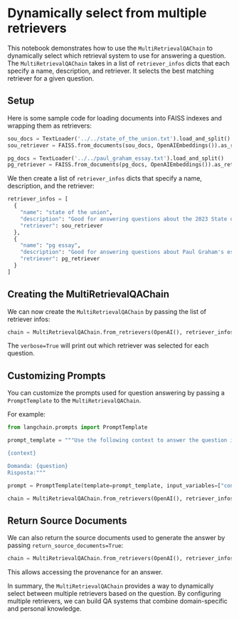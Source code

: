 

# Dynamically select from multiple retrievers

This notebook demonstrates how to use the `MultiRetrievalQAChain` to dynamically select which retrieval system to use for answering a question. The `MultiRetrievalQAChain` takes in a list of `retriever_infos` dicts that each specify a name, description, and retriever. It selects the best matching retriever for a given question.

## Setup

Here is some sample code for loading documents into FAISS indexes and wrapping them as retrievers:

```python
sou_docs = TextLoader('../../state_of_the_union.txt').load_and_split()
sou_retriever = FAISS.from_documents(sou_docs, OpenAIEmbeddings()).as_retriever()

pg_docs = TextLoader('../../paul_graham_essay.txt').load_and_split()  
pg_retriever = FAISS.from_documents(pg_docs, OpenAIEmbeddings()).as_retriever()
```

We then create a list of `retriever_infos` dicts that specify a name, description, and the retriever:

```python
retriever_infos = [
  {
    "name": "state of the union",
    "description": "Good for answering questions about the 2023 State of the Union address",    
    "retriever": sou_retriever
  },
  {
    "name": "pg essay",
    "description": "Good for answering questions about Paul Graham's essay on his career",
    "retriever": pg_retriever
  }
]
```

## Creating the MultiRetrievalQAChain

We can now create the `MultiRetrievalQAChain` by passing the list of retriever infos:

```python
chain = MultiRetrievalQAChain.from_retrievers(OpenAI(), retriever_infos, verbose=True)
```

The `verbose=True` will print out which retriever was selected for each question.

## Customizing Prompts

You can customize the prompts used for question answering by passing a `PromptTemplate` to the `MultiRetrievalQAChain`. 

For example:

```python
from langchain.prompts import PromptTemplate

prompt_template = """Use the following context to answer the question in Italian:

{context}

Domanda: {question}
Risposta:"""

prompt = PromptTemplate(template=prompt_template, input_variables=["context", "question"])

chain = MultiRetrievalQAChain.from_retrievers(OpenAI(), retriever_infos, prompt=prompt)
```

## Return Source Documents

We can also return the source documents used to generate the answer by passing `return_source_documents=True`:

```python
chain = MultiRetrievalQAChain.from_retrievers(OpenAI(), retriever_infos, return_source_documents=True)
```

This allows accessing the provenance for an answer.

In summary, the `MultiRetrievalQAChain` provides a way to dynamically select between multiple retrievers based on the question. By configuring multiple retrievers, we can build QA systems that combine domain-specific and personal knowledge.

